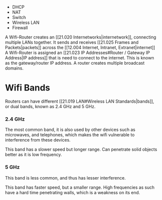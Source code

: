 - DHCP
- NAT
- Switch
- Wireless LAN
- Firewall

A Wifi-Router creates an [[21.020 Internetworks|internetwork]], connecting multiple LANs together.
It sends and receives [[21.025 Frames and Packets|packets]] across the [[12.004 Internet, Intranet, Extranet|internet]] 
A Wifi-Router is assigned an [[21.023 IP Addresses#Router / Gateway IP Address|IP address]] that is need to connect to the internet. This is known as the gateway/router IP address.
A router creates multiple broadcast domains.

# Wifi Bands
Routers can have different [[21.019 LAN#Wireless LAN Standards|bands]], or dual bands, known as 2.4 GHz and 5 GHz.

### 2.4 GHz
The most common band, it is also used by other devices such as microwaves, and telephones, which makes the wifi vulnerable to interference from these devices.

This band has a slower speed but longer range.
Can penetrate solid objects better as it is low frequency.

### 5 GHz
This band is less common, and thus has lesser interference.

This band has faster speed, but a smaller range.
High frequencies as such have a hard time penetrating walls, which is a weakness on its end.